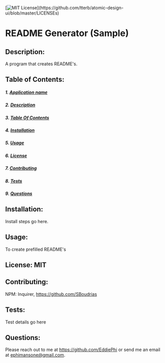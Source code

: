 [![MIT License](https://img.shields.io/apm/l/atomic-design-ui.svg?)](https://github.com/tterb/atomic-design-ui/blob/master/LICENSEs) 

  <a name="title"></a>
  # README Generator (Sample)

  <a name="description"></a>
  ## Description: 
  A program that creates README's.
  
  <a name="toc"></a>
  ## Table of Contents:
  ##### 1. [Application name](#title)
  ##### 2. [Description](#description)
  ##### 3. [Table Of Contents](#toc)
  ##### 4. [Installation](#installation)
  ##### 5. [Usage](#usage)
  ##### 6. [License](#license)
  ##### 7. [Contributing](#contributing)
  ##### 8. [Tests](#tests)
  ##### 9. [Questions](#questions)

  <a name="installation"></a>
  ## Installation: 
  Install steps go here.
  
  <a name="usage"></a>
  ## Usage: 
  To create prefilled README's
  
  <a name="license"></a>
  ## License: MIT
  
  <a name="contributing"></a>
  ## Contributing: 
  NPM: Inquirer, https://github.com/SBoudrias
  
  <a name="tests"></a>
  ## Tests: 
  Test details go here
  
  <a name="questions"></a>
  ## Questions:
  Please reach out to me at https://github.com/EddiePhi or send me an email at ephimansone@gmail.com. 
